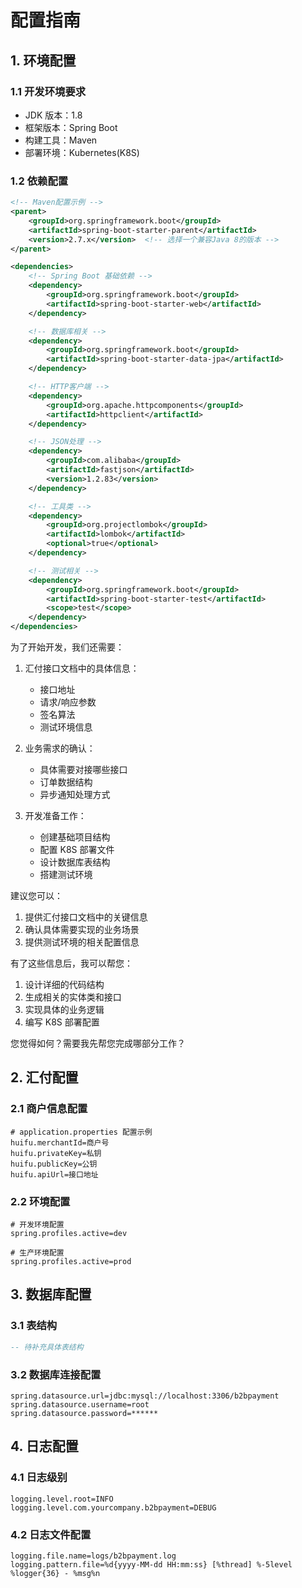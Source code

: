 # 配置指南

## 1. 环境配置

### 1.1 开发环境要求

- JDK 版本：1.8
- 框架版本：Spring Boot
- 构建工具：Maven
- 部署环境：Kubernetes(K8S)

### 1.2 依赖配置

```xml
<!-- Maven配置示例 -->
<parent>
    <groupId>org.springframework.boot</groupId>
    <artifactId>spring-boot-starter-parent</artifactId>
    <version>2.7.x</version>  <!-- 选择一个兼容Java 8的版本 -->
</parent>

<dependencies>
    <!-- Spring Boot 基础依赖 -->
    <dependency>
        <groupId>org.springframework.boot</groupId>
        <artifactId>spring-boot-starter-web</artifactId>
    </dependency>

    <!-- 数据库相关 -->
    <dependency>
        <groupId>org.springframework.boot</groupId>
        <artifactId>spring-boot-starter-data-jpa</artifactId>
    </dependency>

    <!-- HTTP客户端 -->
    <dependency>
        <groupId>org.apache.httpcomponents</groupId>
        <artifactId>httpclient</artifactId>
    </dependency>

    <!-- JSON处理 -->
    <dependency>
        <groupId>com.alibaba</groupId>
        <artifactId>fastjson</artifactId>
        <version>1.2.83</version>
    </dependency>

    <!-- 工具类 -->
    <dependency>
        <groupId>org.projectlombok</groupId>
        <artifactId>lombok</artifactId>
        <optional>true</optional>
    </dependency>

    <!-- 测试相关 -->
    <dependency>
        <groupId>org.springframework.boot</groupId>
        <artifactId>spring-boot-starter-test</artifactId>
        <scope>test</scope>
    </dependency>
</dependencies>
```

为了开始开发，我们还需要：

1. 汇付接口文档中的具体信息：

   - 接口地址
   - 请求/响应参数
   - 签名算法
   - 测试环境信息

2. 业务需求的确认：

   - 具体需要对接哪些接口
   - 订单数据结构
   - 异步通知处理方式

3. 开发准备工作：
   - 创建基础项目结构
   - 配置 K8S 部署文件
   - 设计数据库表结构
   - 搭建测试环境

建议您可以：

1. 提供汇付接口文档中的关键信息
2. 确认具体需要实现的业务场景
3. 提供测试环境的相关配置信息

有了这些信息后，我可以帮您：

1. 设计详细的代码结构
2. 生成相关的实体类和接口
3. 实现具体的业务逻辑
4. 编写 K8S 部署配置

您觉得如何？需要我先帮您完成哪部分工作？

## 2. 汇付配置

### 2.1 商户信息配置

```properties
# application.properties 配置示例
huifu.merchantId=商户号
huifu.privateKey=私钥
huifu.publicKey=公钥
huifu.apiUrl=接口地址
```

### 2.2 环境配置

```properties
# 开发环境配置
spring.profiles.active=dev

# 生产环境配置
spring.profiles.active=prod
```

## 3. 数据库配置

### 3.1 表结构

```sql
-- 待补充具体表结构
```

### 3.2 数据库连接配置

```properties
spring.datasource.url=jdbc:mysql://localhost:3306/b2bpayment
spring.datasource.username=root
spring.datasource.password=******
```

## 4. 日志配置

### 4.1 日志级别

```properties
logging.level.root=INFO
logging.level.com.yourcompany.b2bpayment=DEBUG
```

### 4.2 日志文件配置

```properties
logging.file.name=logs/b2bpayment.log
logging.pattern.file=%d{yyyy-MM-dd HH:mm:ss} [%thread] %-5level %logger{36} - %msg%n
```
